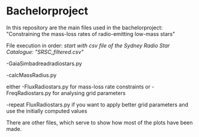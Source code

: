 # Bachelorproject

In this repository are the main files used in the bachelorproject: 
"Constraining the mass-loss rates of radio-emitting low-mass
stars"

File execution in order:
*start with csv file of the Sydney Radio Star Catalogue: "SRSC_filtered.csv"*

-GaiaSimbadreadradiostars.py

-calcMassRadius.py

either -FluxRadiostars.py for mass-loss rate constraints 
or -FreqRadiostars.py for analysing grid parameters

-repeat FluxRadiostars.py if you want to apply better grid parameters and use the initially computed values

There are other files, which serve to show how most of the plots have been made.
